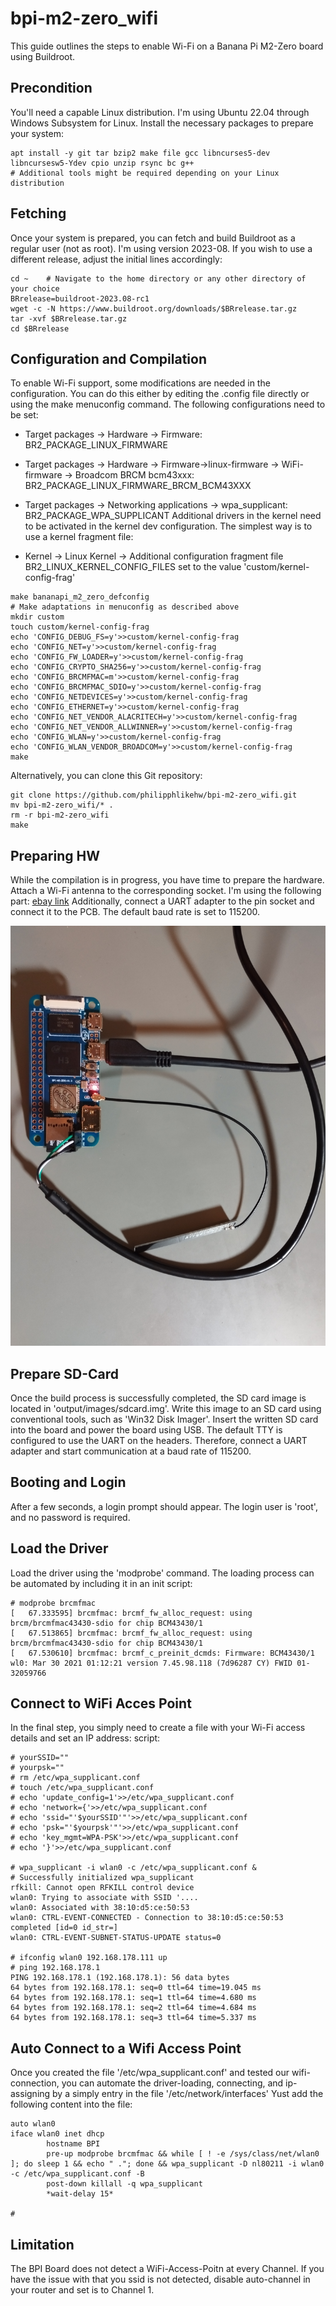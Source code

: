 # bpi-m2-zero_wifi
This guide outlines the steps to enable Wi-Fi on a Banana Pi M2-Zero board using Buildroot.

## Precondition
You'll need a capable Linux distribution. I'm using Ubuntu 22.04 through Windows Subsystem for Linux. Install the necessary packages to prepare your system:
```console
apt install -y git tar bzip2 make file gcc libncurses5-dev libncursesw5-Ydev cpio unzip rsync bc g++
# Additional tools might be required depending on your Linux distribution
```

## Fetching
Once your system is prepared, you can fetch and build Buildroot as a regular user (not as root). I'm using version 2023-08. If you wish to use a different release, adjust the initial lines accordingly:
```console
cd ~    # Navigate to the home directory or any other directory of your choice
BRrelease=buildroot-2023.08-rc1
wget -c -N https://www.buildroot.org/downloads/$BRrelease.tar.gz
tar -xvf $BRrelease.tar.gz
cd $BRrelease
```

## Configuration and Compilation
To enable Wi-Fi support, some modifications are needed in the configuration. You can do this either by editing the .config file directly or using the make menuconfig command. The following configurations need to be set:

* Target packages -> Hardware -> Firmware: BR2_PACKAGE_LINUX_FIRMWARE
* Target packages -> Hardware -> Firmware->linux-firmware -> WiFi-firmware -> Broadcom BRCM bcm43xxx: BR2_PACKAGE_LINUX_FIRMWARE_BRCM_BCM43XXX
* Target packages -> Networking applications -> wpa_supplicant: BR2_PACKAGE_WPA_SUPPLICANT
Additional drivers in the kernel need to be activated in the kernel dev configuration. The simplest way is to use a kernel fragment file:

* Kernel -> Linux Kernel -> Additional configuration fragment file BR2_LINUX_KERNEL_CONFIG_FILES
set to the value 'custom/kernel-config-frag'


```console
make bananapi_m2_zero_defconfig
# Make adaptations in menuconfig as described above
mkdir custom
touch custom/kernel-config-frag
echo 'CONFIG_DEBUG_FS=y'>>custom/kernel-config-frag
echo 'CONFIG_NET=y'>>custom/kernel-config-frag
echo 'CONFIG_FW_LOADER=y'>>custom/kernel-config-frag
echo 'CONFIG_CRYPTO_SHA256=y'>>custom/kernel-config-frag
echo 'CONFIG_BRCMFMAC=m'>>custom/kernel-config-frag
echo 'CONFIG_BRCMFMAC_SDIO=y'>>custom/kernel-config-frag
echo 'CONFIG_NETDEVICES=y'>>custom/kernel-config-frag
echo 'CONFIG_ETHERNET=y'>>custom/kernel-config-frag
echo 'CONFIG_NET_VENDOR_ALACRITECH=y'>>custom/kernel-config-frag
echo 'CONFIG_NET_VENDOR_ALLWINNER=y'>>custom/kernel-config-frag
echo 'CONFIG_WLAN=y'>>custom/kernel-config-frag
echo 'CONFIG_WLAN_VENDOR_BROADCOM=y'>>custom/kernel-config-frag
make
```
Alternatively, you can clone this Git repository:
```console
git clone https://github.com/philipphlikehw/bpi-m2-zero_wifi.git
mv bpi-m2-zero_wifi/* .
rm -r bpi-m2-zero_wifi
make
```

## Preparing HW
While the compilation is in progress, you have time to prepare the hardware. Attach a Wi-Fi antenna to the corresponding socket. I'm using the following part: [ebay link](https://www.ebay.de/itm/305052000140?hash=item4706841f8c:g:xX0AAOSwM-hdSpvg&amdata=enc%3AAQAIAAAA4Ec%2FoE4B3RXrgIDFDxCZV5NDmSckyCaFuZGAIDFQqk%2BLtvF%2BVzHLoP0conzRzSrv9GNmoWvbqaPizwiJHNe5%2BYlx3PBCmkyXMzf3xtmul%2Bt0Uao%2FRkQMDM%2BKWd2orluRx2yzmqNYTBVb3Ks5odGbMOZu6xYk5aJGSJx3cPFPMENZioKql4yoynxfEh6q7HhnqGS%2BfMOeZmX%2BTVE0eVb8QGcQUzDWa0jAOezYSZsqsfWr9jc2xzgJfK%2FlneySI%2BbYiH8QM1LquLpSrNWY0lQsZz4qg2BWjBDYitRaoXqloTeF%7Ctkp%3ABk9SR4rkwOfFYg)
Additionally, connect a UART adapter to the pin socket and connect it to the PCB. The default baud rate is set to 115200.

![WH board setup](IMG_20230825_225620.jpg)


## Prepare SD-Card
Once the build process is successfully completed, the SD card image is located in 'output/images/sdcard.img'. Write this image to an SD card using conventional tools, such as 'Win32 Disk Imager'. Insert the written SD card into the board and power the board using USB. The default TTY is configured to use the UART on the headers. Therefore, connect a UART adapter and start communication at a baud rate of 115200.

## Booting and Login
After a few seconds, a login prompt should appear. The login user is 'root', and no password is required.

## Load the Driver
Load the driver using the 'modprobe' command. The loading process can be automated by including it in an init script: 
```console
# modprobe brcmfmac
[   67.333595] brcmfmac: brcmf_fw_alloc_request: using brcm/brcmfmac43430-sdio for chip BCM43430/1
[   67.513865] brcmfmac: brcmf_fw_alloc_request: using brcm/brcmfmac43430-sdio for chip BCM43430/1
[   67.530610] brcmfmac: brcmf_c_preinit_dcmds: Firmware: BCM43430/1 wl0: Mar 30 2021 01:12:21 version 7.45.98.118 (7d96287 CY) FWID 01-32059766
```

## Connect to WiFi Acces Point
In the final step, you simply need to create a file with your Wi-Fi access details and set an IP address: script:
```console
# yourSSID=""
# yourpsk=""
# rm /etc/wpa_supplicant.conf
# touch /etc/wpa_supplicant.conf
# echo 'update_config=1'>>/etc/wpa_supplicant.conf
# echo 'network={'>>/etc/wpa_supplicant.conf
# echo 'ssid="'$yourSSID'"'>>/etc/wpa_supplicant.conf
# echo 'psk="'$yourpsk'"'>>/etc/wpa_supplicant.conf
# echo 'key_mgmt=WPA-PSK'>>/etc/wpa_supplicant.conf
# echo '}'>>/etc/wpa_supplicant.conf

# wpa_supplicant -i wlan0 -c /etc/wpa_supplicant.conf &
# Successfully initialized wpa_supplicant
rfkill: Cannot open RFKILL control device
wlan0: Trying to associate with SSID '....
wlan0: Associated with 38:10:d5:ce:50:53
wlan0: CTRL-EVENT-CONNECTED - Connection to 38:10:d5:ce:50:53 completed [id=0 id_str=]
wlan0: CTRL-EVENT-SUBNET-STATUS-UPDATE status=0

# ifconfig wlan0 192.168.178.111 up
# ping 192.168.178.1
PING 192.168.178.1 (192.168.178.1): 56 data bytes
64 bytes from 192.168.178.1: seq=0 ttl=64 time=19.045 ms
64 bytes from 192.168.178.1: seq=1 ttl=64 time=4.680 ms
64 bytes from 192.168.178.1: seq=2 ttl=64 time=4.684 ms
64 bytes from 192.168.178.1: seq=3 ttl=64 time=5.337 ms

```

## Auto Connect to a Wifi Access Point
Once you created the file '/etc/wpa_supplicant.conf' and tested our wifi-connection, you can automate the driver-loading, connecting, and ip-assigning by a simply entry in the file '/etc/network/interfaces'
Yust add the following content into the file:
```console
auto wlan0
iface wlan0 inet dhcp
        hostname BPI
        pre-up modprobe brcmfmac && while [ ! -e /sys/class/net/wlan0 ]; do sleep 1 && echo " ."; done && wpa_supplicant -D nl80211 -i wlan0 -c /etc/wpa_supplicant.conf -B
        post-down killall -q wpa_supplicant
        *wait-delay 15*

#
```

## Limitation
The BPI Board does not detect a WiFi-Access-Poitn at every Channel. If you have the issue with that you ssid is not detected, disable auto-channel in your router and set is to Channel 1.
